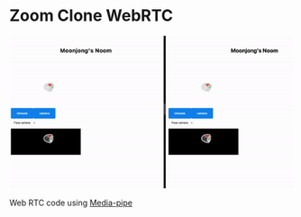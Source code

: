 # Zoom Clone WebRTC
![demo](https://raw.githubusercontent.com/moon-jong/zoom/main/demo/demo.gif)

Web RTC code using [Media-pipe](https://google.github.io/mediapipe/solutions/face_mesh.html) 

